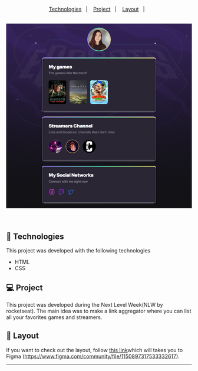 <p align="center">
  <a href="#-tecnologias">Technologies</a>&nbsp;&nbsp;&nbsp;|&nbsp;&nbsp;&nbsp;
  <a href="#-projeto">Project</a>&nbsp;&nbsp;&nbsp;|&nbsp;&nbsp;&nbsp;
  <a href="#-layout">Layout</a>&nbsp;&nbsp;&nbsp;|&nbsp;&nbsp;&nbsp;
</p>

<p align="center">
  <img src="[https://github.com](https://img.shields.io/github/forks/)/nabreu22" alt="">

  <img src="https://github.com/nabreu22/NLW_Explorer_22.2/blob/main/assets/Screenshot_1.png" alt="">
</p>

<br>


## 🚀 Technologies

This project was developed with the following technologies

- HTML
- CSS

## 💻 Project

This project was developed during the Next Level Week(NLW by rocketseat). The main idea was to make a link aggregator where you can list all your favorites games and streamers.

## 🔖 Layout

If you want to check out the layout, follow [this link](https://www.figma.com/community/file/1150897317533332617)which will takes you to Figma (https://www.figma.com/community/file/1150897317533332617).

---



